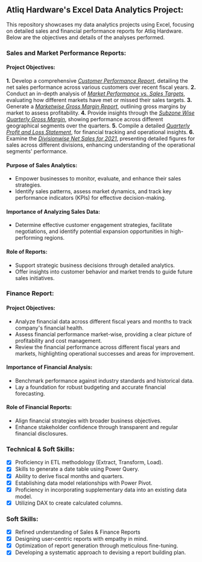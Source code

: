 ## Atliq Hardware's Excel Data Analytics Project:

This repository showcases my data analytics projects using Excel, focusing on detailed sales and financial performance reports for Atliq Hardware. Below are the objectives and details of the analyses performed.

### Sales and Market Performance Reports:

#### Project Objectives:

**1.** Develop a comprehensive _[Customer Performance Report](https://github.com/PatrickInbaraj/Excel-Sales-and-Finance-Analytics/blob/main/Customer%20performance%20report.pdf)_, detailing the net sales performance across various customers over recent fiscal years.
**2.** Conduct an in-depth analysis of _[Market Performance vs. Sales Targets](https://github.com/PatrickInbaraj/Excel-Sales-and-Finance-Analytics/blob/main/Market%20performance%20vs%20Target.pdf)_, evaluating how different markets have met or missed their sales targets.
**3.** Generate a _[Marketwise Gross Margin Report](https://github.com/PatrickInbaraj/Excel-Sales-and-Finance-Analytics/blob/main/Marketwise%20GM.pdf)_, outlining gross margins by market to assess profitability.
**4.** Provide insights through the _[Subzone Wise Quarterly Gross Margin](https://github.com/PatrickInbaraj/Excel-Sales-and-Finance-Analytics/blob/main/Subzone%20wise%20Qaterly%20GM.pdf)_, showing performance across different geographical segments over the quarters.
**5.** Compile a detailed _[Quarterly Profit and Loss Statement](https://github.com/PatrickInbaraj/Excel-Sales-and-Finance-Analytics/blob/main/Quaterly%20Profit%20and%20Loss.pdf)_, for financial tracking and operational insights.
**6.** Examine the _[Divisionwise Net Sales for 2021](https://github.com/PatrickInbaraj/Excel-Sales-and-Finance-Analytics/blob/main/Divisionwise%20net%20sales%202021.pdf)_, presenting detailed figures for sales across different divisions, enhancing understanding of the operational segments' performance.

#### Purpose of Sales Analytics:

- Empower businesses to monitor, evaluate, and enhance their sales strategies.
- Identify sales patterns, assess market dynamics, and track key performance indicators (KPIs) for effective decision-making.

#### Importance of Analyzing Sales Data:

- Determine effective customer engagement strategies, facilitate negotiations, and identify potential expansion opportunities in high-performing regions.

#### Role of Reports:

- Support strategic business decisions through detailed analytics.
- Offer insights into customer behavior and market trends to guide future sales initiatives.

### Finance Report:

#### Project Objectives:

- Analyze financial data across different fiscal years and months to track company's financial health.
- Assess financial performance market-wise, providing a clear picture of profitability and cost management.
- Review the financial performance across different fiscal years and markets, highlighting operational successes and areas for improvement.

#### Importance of Financial Analysis:

- Benchmark performance against industry standards and historical data.
- Lay a foundation for robust budgeting and accurate financial forecasting.

#### Role of Financial Reports:

- Align financial strategies with broader business objectives.
- Enhance stakeholder confidence through transparent and regular financial disclosures.

### Technical & Soft Skills:
- [x] Proficiency in ETL methodology (Extract, Transform, Load).
- [x] Skills to generate a date table using Power Query.
- [x] Ability to derive fiscal months and quarters.
- [x] Establishing data model relationships with Power Pivot.
- [x] Proficiency in incorporating supplementary data into an existing data model.
- [x] Utilizing DAX to create calculated columns.

### Soft Skills:
- [x] Refined understanding of Sales & Finance Reports
- [x] Designing user-centric reports with empathy in mind.
- [x] Optimization of report generation through meticulous fine-tuning.
- [x] Developing a systematic approach to devising a report building plan.
